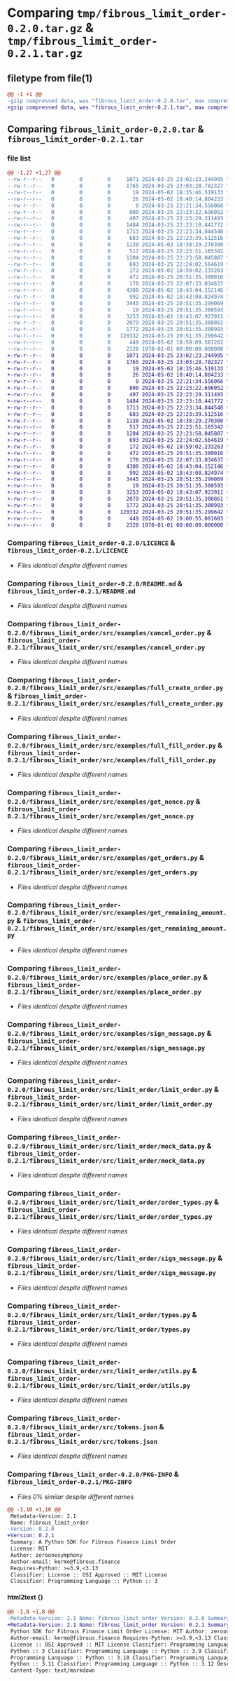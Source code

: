 # Comparing `tmp/fibrous_limit_order-0.2.0.tar.gz` & `tmp/fibrous_limit_order-0.2.1.tar.gz`

## filetype from file(1)

```diff
@@ -1 +1 @@
-gzip compressed data, was "fibrous_limit_order-0.2.0.tar", max compression
+gzip compressed data, was "fibrous_limit_order-0.2.1.tar", max compression
```

## Comparing `fibrous_limit_order-0.2.0.tar` & `fibrous_limit_order-0.2.1.tar`

### file list

```diff
@@ -1,27 +1,27 @@
--rw-r--r--   0        0        0     1071 2024-03-25 23:02:23.244995 fibrous_limit_order-0.2.0/LICENCE
--rw-r--r--   0        0        0     1765 2024-03-25 23:03:28.782327 fibrous_limit_order-0.2.0/README.md
--rw-r--r--   0        0        0       19 2024-05-02 18:35:46.519133 fibrous_limit_order-0.2.0/fibrous_limit_order/__init__.py
--rw-r--r--   0        0        0       26 2024-05-02 18:40:14.804233 fibrous_limit_order-0.2.0/fibrous_limit_order/src/__init__.py
--rw-r--r--   0        0        0        0 2024-03-25 22:21:34.556066 fibrous_limit_order-0.2.0/fibrous_limit_order/src/examples/__init__.py
--rw-r--r--   0        0        0      800 2024-03-25 22:23:22.696052 fibrous_limit_order-0.2.0/fibrous_limit_order/src/examples/cancel_order.py
--rw-r--r--   0        0        0      497 2024-03-25 22:23:29.311493 fibrous_limit_order-0.2.0/fibrous_limit_order/src/examples/fill_order.py
--rw-r--r--   0        0        0     1484 2024-03-25 22:23:10.441772 fibrous_limit_order-0.2.0/fibrous_limit_order/src/examples/full_create_order.py
--rw-r--r--   0        0        0     1713 2024-03-25 22:23:34.844548 fibrous_limit_order-0.2.0/fibrous_limit_order/src/examples/full_fill_order.py
--rw-r--r--   0        0        0      683 2024-03-25 22:23:39.512516 fibrous_limit_order-0.2.0/fibrous_limit_order/src/examples/get_nonce.py
--rw-r--r--   0        0        0     1138 2024-05-02 18:38:29.270300 fibrous_limit_order-0.2.0/fibrous_limit_order/src/examples/get_orders.py
--rw-r--r--   0        0        0      517 2024-03-25 22:23:51.165342 fibrous_limit_order-0.2.0/fibrous_limit_order/src/examples/get_remaining_amount.py
--rw-r--r--   0        0        0     1204 2024-03-25 22:23:58.045887 fibrous_limit_order-0.2.0/fibrous_limit_order/src/examples/place_order.py
--rw-r--r--   0        0        0      693 2024-03-25 22:24:02.564619 fibrous_limit_order-0.2.0/fibrous_limit_order/src/examples/sign_message.py
--rw-r--r--   0        0        0      172 2024-05-02 18:59:02.233263 fibrous_limit_order-0.2.0/fibrous_limit_order/src/limit_order/__init__.py
--rw-r--r--   0        0        0      472 2024-03-25 20:51:35.300016 fibrous_limit_order-0.2.0/fibrous_limit_order/src/limit_order/accounts.py
--rw-r--r--   0        0        0      170 2024-03-25 22:07:33.034637 fibrous_limit_order-0.2.0/fibrous_limit_order/src/limit_order/constants.py
--rw-r--r--   0        0        0     4308 2024-05-02 18:43:04.152146 fibrous_limit_order-0.2.0/fibrous_limit_order/src/limit_order/limit_order.py
--rw-r--r--   0        0        0      992 2024-05-02 18:43:08.824974 fibrous_limit_order-0.2.0/fibrous_limit_order/src/limit_order/mock_data.py
--rw-r--r--   0        0        0     3445 2024-03-25 20:51:35.299069 fibrous_limit_order-0.2.0/fibrous_limit_order/src/limit_order/order_types.py
--rw-r--r--   0        0        0       19 2024-03-25 20:51:35.300593 fibrous_limit_order-0.2.0/fibrous_limit_order/src/limit_order/personal_data.py
--rw-r--r--   0        0        0     3253 2024-05-02 18:43:07.923911 fibrous_limit_order-0.2.0/fibrous_limit_order/src/limit_order/sign_message.py
--rw-r--r--   0        0        0     2079 2024-03-25 20:51:35.300861 fibrous_limit_order-0.2.0/fibrous_limit_order/src/limit_order/types.py
--rw-r--r--   0        0        0     1772 2024-03-25 20:51:35.300993 fibrous_limit_order-0.2.0/fibrous_limit_order/src/limit_order/utils.py
--rw-r--r--   0        0        0   120332 2024-03-25 20:51:35.299642 fibrous_limit_order-0.2.0/fibrous_limit_order/src/tokens.json
--rw-r--r--   0        0        0      449 2024-05-02 18:59:09.581261 fibrous_limit_order-0.2.0/pyproject.toml
--rw-r--r--   0        0        0     2328 1970-01-01 00:00:00.000000 fibrous_limit_order-0.2.0/PKG-INFO
+-rw-r--r--   0        0        0     1071 2024-03-25 23:02:23.244995 fibrous_limit_order-0.2.1/LICENCE
+-rw-r--r--   0        0        0     1765 2024-03-25 23:03:28.782327 fibrous_limit_order-0.2.1/README.md
+-rw-r--r--   0        0        0       19 2024-05-02 18:35:46.519133 fibrous_limit_order-0.2.1/fibrous_limit_order/__init__.py
+-rw-r--r--   0        0        0       26 2024-05-02 18:40:14.804233 fibrous_limit_order-0.2.1/fibrous_limit_order/src/__init__.py
+-rw-r--r--   0        0        0        0 2024-03-25 22:21:34.556066 fibrous_limit_order-0.2.1/fibrous_limit_order/src/examples/__init__.py
+-rw-r--r--   0        0        0      800 2024-03-25 22:23:22.696052 fibrous_limit_order-0.2.1/fibrous_limit_order/src/examples/cancel_order.py
+-rw-r--r--   0        0        0      497 2024-03-25 22:23:29.311493 fibrous_limit_order-0.2.1/fibrous_limit_order/src/examples/fill_order.py
+-rw-r--r--   0        0        0     1484 2024-03-25 22:23:10.441772 fibrous_limit_order-0.2.1/fibrous_limit_order/src/examples/full_create_order.py
+-rw-r--r--   0        0        0     1713 2024-03-25 22:23:34.844548 fibrous_limit_order-0.2.1/fibrous_limit_order/src/examples/full_fill_order.py
+-rw-r--r--   0        0        0      683 2024-03-25 22:23:39.512516 fibrous_limit_order-0.2.1/fibrous_limit_order/src/examples/get_nonce.py
+-rw-r--r--   0        0        0     1138 2024-05-02 18:38:29.270300 fibrous_limit_order-0.2.1/fibrous_limit_order/src/examples/get_orders.py
+-rw-r--r--   0        0        0      517 2024-03-25 22:23:51.165342 fibrous_limit_order-0.2.1/fibrous_limit_order/src/examples/get_remaining_amount.py
+-rw-r--r--   0        0        0     1204 2024-03-25 22:23:58.045887 fibrous_limit_order-0.2.1/fibrous_limit_order/src/examples/place_order.py
+-rw-r--r--   0        0        0      693 2024-03-25 22:24:02.564619 fibrous_limit_order-0.2.1/fibrous_limit_order/src/examples/sign_message.py
+-rw-r--r--   0        0        0      172 2024-05-02 18:59:02.233263 fibrous_limit_order-0.2.1/fibrous_limit_order/src/limit_order/__init__.py
+-rw-r--r--   0        0        0      472 2024-03-25 20:51:35.300016 fibrous_limit_order-0.2.1/fibrous_limit_order/src/limit_order/accounts.py
+-rw-r--r--   0        0        0      170 2024-03-25 22:07:33.034637 fibrous_limit_order-0.2.1/fibrous_limit_order/src/limit_order/constants.py
+-rw-r--r--   0        0        0     4308 2024-05-02 18:43:04.152146 fibrous_limit_order-0.2.1/fibrous_limit_order/src/limit_order/limit_order.py
+-rw-r--r--   0        0        0      992 2024-05-02 18:43:08.824974 fibrous_limit_order-0.2.1/fibrous_limit_order/src/limit_order/mock_data.py
+-rw-r--r--   0        0        0     3445 2024-03-25 20:51:35.299069 fibrous_limit_order-0.2.1/fibrous_limit_order/src/limit_order/order_types.py
+-rw-r--r--   0        0        0       19 2024-03-25 20:51:35.300593 fibrous_limit_order-0.2.1/fibrous_limit_order/src/limit_order/personal_data.py
+-rw-r--r--   0        0        0     3253 2024-05-02 18:43:07.923911 fibrous_limit_order-0.2.1/fibrous_limit_order/src/limit_order/sign_message.py
+-rw-r--r--   0        0        0     2079 2024-03-25 20:51:35.300861 fibrous_limit_order-0.2.1/fibrous_limit_order/src/limit_order/types.py
+-rw-r--r--   0        0        0     1772 2024-03-25 20:51:35.300993 fibrous_limit_order-0.2.1/fibrous_limit_order/src/limit_order/utils.py
+-rw-r--r--   0        0        0   120332 2024-03-25 20:51:35.299642 fibrous_limit_order-0.2.1/fibrous_limit_order/src/tokens.json
+-rw-r--r--   0        0        0      449 2024-05-02 19:00:55.001603 fibrous_limit_order-0.2.1/pyproject.toml
+-rw-r--r--   0        0        0     2328 1970-01-01 00:00:00.000000 fibrous_limit_order-0.2.1/PKG-INFO
```

### Comparing `fibrous_limit_order-0.2.0/LICENCE` & `fibrous_limit_order-0.2.1/LICENCE`

 * *Files identical despite different names*

### Comparing `fibrous_limit_order-0.2.0/README.md` & `fibrous_limit_order-0.2.1/README.md`

 * *Files identical despite different names*

### Comparing `fibrous_limit_order-0.2.0/fibrous_limit_order/src/examples/cancel_order.py` & `fibrous_limit_order-0.2.1/fibrous_limit_order/src/examples/cancel_order.py`

 * *Files identical despite different names*

### Comparing `fibrous_limit_order-0.2.0/fibrous_limit_order/src/examples/full_create_order.py` & `fibrous_limit_order-0.2.1/fibrous_limit_order/src/examples/full_create_order.py`

 * *Files identical despite different names*

### Comparing `fibrous_limit_order-0.2.0/fibrous_limit_order/src/examples/full_fill_order.py` & `fibrous_limit_order-0.2.1/fibrous_limit_order/src/examples/full_fill_order.py`

 * *Files identical despite different names*

### Comparing `fibrous_limit_order-0.2.0/fibrous_limit_order/src/examples/get_nonce.py` & `fibrous_limit_order-0.2.1/fibrous_limit_order/src/examples/get_nonce.py`

 * *Files identical despite different names*

### Comparing `fibrous_limit_order-0.2.0/fibrous_limit_order/src/examples/get_orders.py` & `fibrous_limit_order-0.2.1/fibrous_limit_order/src/examples/get_orders.py`

 * *Files identical despite different names*

### Comparing `fibrous_limit_order-0.2.0/fibrous_limit_order/src/examples/get_remaining_amount.py` & `fibrous_limit_order-0.2.1/fibrous_limit_order/src/examples/get_remaining_amount.py`

 * *Files identical despite different names*

### Comparing `fibrous_limit_order-0.2.0/fibrous_limit_order/src/examples/place_order.py` & `fibrous_limit_order-0.2.1/fibrous_limit_order/src/examples/place_order.py`

 * *Files identical despite different names*

### Comparing `fibrous_limit_order-0.2.0/fibrous_limit_order/src/examples/sign_message.py` & `fibrous_limit_order-0.2.1/fibrous_limit_order/src/examples/sign_message.py`

 * *Files identical despite different names*

### Comparing `fibrous_limit_order-0.2.0/fibrous_limit_order/src/limit_order/limit_order.py` & `fibrous_limit_order-0.2.1/fibrous_limit_order/src/limit_order/limit_order.py`

 * *Files identical despite different names*

### Comparing `fibrous_limit_order-0.2.0/fibrous_limit_order/src/limit_order/mock_data.py` & `fibrous_limit_order-0.2.1/fibrous_limit_order/src/limit_order/mock_data.py`

 * *Files identical despite different names*

### Comparing `fibrous_limit_order-0.2.0/fibrous_limit_order/src/limit_order/order_types.py` & `fibrous_limit_order-0.2.1/fibrous_limit_order/src/limit_order/order_types.py`

 * *Files identical despite different names*

### Comparing `fibrous_limit_order-0.2.0/fibrous_limit_order/src/limit_order/sign_message.py` & `fibrous_limit_order-0.2.1/fibrous_limit_order/src/limit_order/sign_message.py`

 * *Files identical despite different names*

### Comparing `fibrous_limit_order-0.2.0/fibrous_limit_order/src/limit_order/types.py` & `fibrous_limit_order-0.2.1/fibrous_limit_order/src/limit_order/types.py`

 * *Files identical despite different names*

### Comparing `fibrous_limit_order-0.2.0/fibrous_limit_order/src/limit_order/utils.py` & `fibrous_limit_order-0.2.1/fibrous_limit_order/src/limit_order/utils.py`

 * *Files identical despite different names*

### Comparing `fibrous_limit_order-0.2.0/fibrous_limit_order/src/tokens.json` & `fibrous_limit_order-0.2.1/fibrous_limit_order/src/tokens.json`

 * *Files identical despite different names*

### Comparing `fibrous_limit_order-0.2.0/PKG-INFO` & `fibrous_limit_order-0.2.1/PKG-INFO`

 * *Files 0% similar despite different names*

```diff
@@ -1,10 +1,10 @@
 Metadata-Version: 2.1
 Name: fibrous_limit_order
-Version: 0.2.0
+Version: 0.2.1
 Summary: A Python SDK for Fibrous Finance Limit Order
 License: MIT
 Author: zeroonesymphony
 Author-email: kermo@fibrous.finance
 Requires-Python: >=3.9,<3.13
 Classifier: License :: OSI Approved :: MIT License
 Classifier: Programming Language :: Python :: 3
```

#### html2text {}

```diff
@@ -1,8 +1,8 @@
-Metadata-Version: 2.1 Name: fibrous_limit_order Version: 0.2.0 Summary: A
+Metadata-Version: 2.1 Name: fibrous_limit_order Version: 0.2.1 Summary: A
 Python SDK for Fibrous Finance Limit Order License: MIT Author: zeroonesymphony
 Author-email: kermo@fibrous.finance Requires-Python: >=3.9,<3.13 Classifier:
 License :: OSI Approved :: MIT License Classifier: Programming Language ::
 Python :: 3 Classifier: Programming Language :: Python :: 3.9 Classifier:
 Programming Language :: Python :: 3.10 Classifier: Programming Language ::
 Python :: 3.11 Classifier: Programming Language :: Python :: 3.12 Description-
 Content-Type: text/markdown
```


